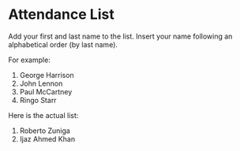 # Attendance List

Add your first and last name to the list. Insert your name following an alphabetical order (by last name).

For example:

1. George Harrison
1. John Lennon
1. Paul McCartney
1. Ringo Starr

Here is the actual list:

1. Roberto Zuniga
2. Ijaz Ahmed Khan
